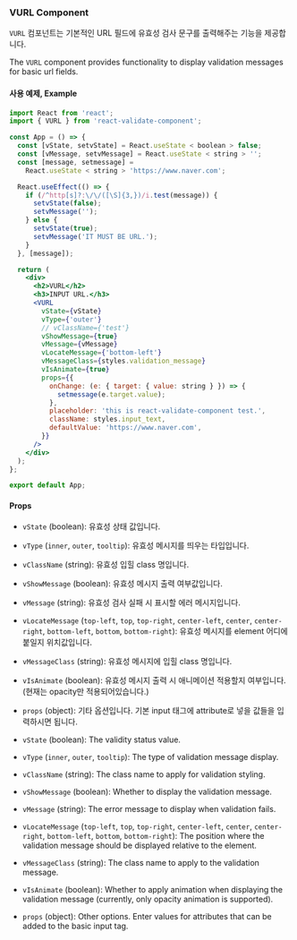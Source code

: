 ### VURL Component

`VURL` 컴포넌트는 기본적인 URL 필드에 유효성 검사 문구를 출력해주는 기능을 제공합니다.

The `VURL` component provides functionality to display validation messages for basic url fields.

#### 사용 예제, Example

```jsx
import React from 'react';
import { VURL } from 'react-validate-component';

const App = () => {
  const [vState, setvState] = React.useState < boolean > false;
  const [vMessage, setvMessage] = React.useState < string > '';
  const [message, setmessage] =
    React.useState < string > 'https://www.naver.com';

  React.useEffect(() => {
    if (/^http[s]?:\/\/([\S]{3,})/i.test(message)) {
      setvState(false);
      setvMessage('');
    } else {
      setvState(true);
      setvMessage('IT MUST BE URL.');
    }
  }, [message]);

  return (
    <div>
      <h2>VURL</h2>
      <h3>INPUT URL.</h3>
      <VURL
        vState={vState}
        vType={'outer'}
        // vClassName={'test'}
        vShowMessage={true}
        vMessage={vMessage}
        vLocateMessage={'bottom-left'}
        vMessageClass={styles.validation_message}
        vIsAnimate={true}
        props={{
          onChange: (e: { target: { value: string } }) => {
            setmessage(e.target.value);
          },
          placeholder: 'this is react-validate-component test.',
          className: styles.input_text,
          defaultValue: 'https://www.naver.com',
        }}
      />
    </div>
  );
};

export default App;
```

#### Props

- `vState` (boolean): 유효성 상태 값입니다.
- `vType` (`inner`, `outer`, `tooltip`): 유효성 메시지를 띄우는 타입입니다.
- `vClassName` (string): 유효성 입힐 class 명입니다.
- `vShowMessage` (boolean): 유효성 메시지 출력 여부값입니다.
- `vMessage` (string): 유효성 검사 실패 시 표시할 에러 메시지입니다.
- `vLocateMessage` (`top-left`, `top`, `top-right`, `center-left`, `center`, `center-right`, `bottom-left`, `bottom`, `bottom-right`): 유효성 메시지를 element 어디에 붙일지 위치값입니다.
- `vMessageClass` (string): 유효성 메시지에 입힐 class 명입니다.
- `vIsAnimate` (boolean): 유효성 메시지 출력 시 애니메이션 적용할지 여부입니다. (현재는 opacity만 적용되어있습니다.)
- `props` (object): 기타 옵션입니다. 기본 input 태그에 attribute로 넣을 값들을 입력하시면 됩니다.

- `vState` (boolean): The validity status value.
- `vType` (`inner`, `outer`, `tooltip`): The type of validation message display.
- `vClassName` (string): The class name to apply for validation styling.
- `vShowMessage` (boolean): Whether to display the validation message.
- `vMessage` (string): The error message to display when validation fails.
- `vLocateMessage` (`top-left`, `top`, `top-right`, `center-left`, `center`, `center-right`, `bottom-left`, `bottom`, `bottom-right`): The position where the validation message should be displayed relative to the element.
- `vMessageClass` (string): The class name to apply to the validation message.
- `vIsAnimate` (boolean): Whether to apply animation when displaying the validation message (currently, only opacity animation is supported).
- `props` (object): Other options. Enter values for attributes that can be added to the basic input tag.
